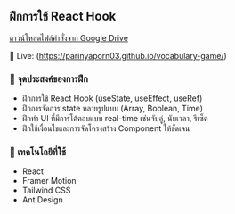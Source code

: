 ## ฝึกการใช้ React Hook
[ดาวน์โหลดไฟล์คำสั่งจาก Google Drive](https://drive.google.com/file/d/1UR7RSrpMJGqsHyit6zmB7JYTAMAprY6I/view?usp=drive_link)

🔗 Live: (https://parinyaporn03.github.io/vocabulary-game/)

### 🎯 จุดประสงค์ของการฝึก
* ฝึกการใช้ React Hook (useState, useEffect, useRef)
* ฝึกการจัดการ state หลายรูปแบบ (Array, Boolean, Time)
* ฝึกทำ UI ที่มีการโต้ตอบแบบ real-time เช่นจับคู่, นับเวลา, รีเซ็ต
* ฝึกใช้เงื่อนไขและการจัดโครงสร้าง Component ให้ชัดเจน

### 🧩 เทคโนโลยีที่ใช้
* React
* Framer Motion
* Tailwind CSS
* Ant Design
